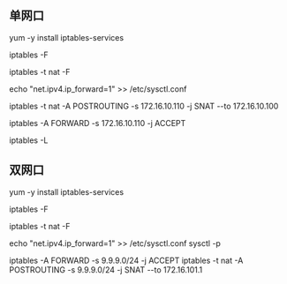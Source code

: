 ## 单网口

yum -y install iptables-services


iptables -F


iptables -t nat -F

 
echo "net.ipv4.ip_forward=1" >> /etc/sysctl.conf



iptables -t nat -A POSTROUTING -s 172.16.10.110   -j SNAT --to 172.16.10.100


iptables -A FORWARD -s 172.16.10.110  -j ACCEPT


iptables -L

## 双网口

yum -y install iptables-services

iptables -F


iptables -t nat -F

 
echo "net.ipv4.ip_forward=1" >> /etc/sysctl.conf
sysctl -p

iptables -A FORWARD -s 9.9.9.0/24 -j ACCEPT
iptables -t nat -A POSTROUTING -s 9.9.9.0/24 -j SNAT --to  172.16.101.1




